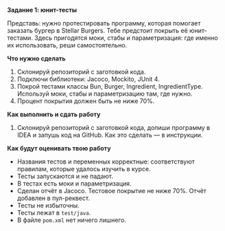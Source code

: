 **Задание 1: юнит-тесты**

Представь: нужно протестировать программу, которая помогает заказать бургер в Stellar Burgers. Тебе предстоит покрыть её юнит-тестами. Здесь пригодятся моки, стабы и параметризация: где именно их использовать, реши самостоятельно.

**Что нужно сделать**

1. Склонируй репозиторий с заготовкой кода.
2. Подключи библиотеки: Jacoco, Mockito, JUnit 4.
3. Покрой тестами классы Bun, Burger, Ingredient, IngredientType. Используй моки, стабы и параметризацию там, где нужно.
4. Процент покрытия должен быть не ниже 70%.

**Как выполнить и сдать работу**

1. Склонируй репозиторий с заготовкой кода, допиши программу в IDEA и запушь код на GitHub. Как это сделать — в инструкции.

**Как будут оценивать твою работу**

- Названия тестов и переменных корректные: соответствуют правилам, которые удалось изучить в курсе.
- Тесты запускаются и не падают.
- В тестах есть моки и параметризация.
- Сделан отчёт в Jacoco. Тестовое покрытие не ниже 70%. Отчёт добавлен в пул-реквест.
- Тесты не избыточны.
- Тесты лежат в `test/java`.
- В файле `pom.xml` нет ничего лишнего.
